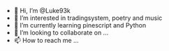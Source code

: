 - 👋 Hi, I’m @Luke93k
- 👀 I’m interested in tradingsystem, poetry and music
- 🌱 I’m currently learning pinescript and Python
- 💞️ I’m looking to collaborate on ...
- 📫 How to reach me ...

<!---
Luke93k/Luke93k is a ✨ special ✨ repository because its `README.md` (this file) appears on your GitHub profile.
You can click the Preview link to take a look at your changes.
--->
